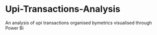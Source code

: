 # Upi-Transactions-Analysis
An analysis of upi transactions organised bymetrics visualised through Power Bi
